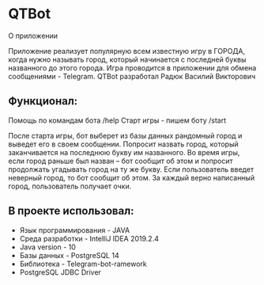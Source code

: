 # QTBot

О приложении

Приложение реализует популярную всем известную игру в ГОРОДА, когда нужно называть город, который начинается с последней буквы названного до этого города.
Игра проводится в приложении для обмена сообщениями - Telegram.
QTBot  разработал Радюк Василий Викторович

## Функционал:

Помощь по командам бота /help
Cтарт игры - пишем боту /start

После старта игры, бот выберет из базы данных рандомный город и выведет его в своем сообщении. Попросит назвать город, который заканчивается на последнюю букву им названного. 
Во время игры, если город раньше был назван – бот сообщит об этом и попросит продолжать угадывать город на ту же букву.
Если пользователь введет неверный город, то бот сообщит об этом.
За каждый верно написанный город, пользователь получает очки.

## В проекте использовал:
* Язык программирования - JAVA
* Среда разработки - IntelliJ IDEA 2019.2.4
* Java version - 10
* Базы данных - PostgreSQL 14
* Библиотека - Telegram-bot-ramework
* PostgreSQL JDBC Driver
